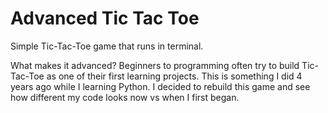 # Advanced Tic Tac Toe
Simple Tic-Tac-Toe game that runs in terminal. 

What makes it advanced? Beginners to programming often try to build Tic-Tac-Toe as one of their first learning projects. This is something I did 4 years ago while I learning Python. I decided to rebuild this game and see how different my code looks now vs when I first began.
